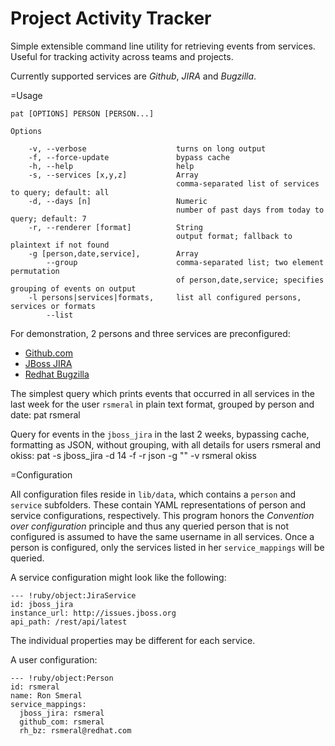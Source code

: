 Project Activity Tracker
========================

Simple extensible command line utility for retrieving events from services. Useful for tracking activity across teams and projects.

Currently supported services are *Github*, *JIRA* and *Bugzilla*.

=Usage

```
pat [OPTIONS] PERSON [PERSON...]

Options

    -v, --verbose                    turns on long output
    -f, --force-update               bypass cache
    -h, --help                       help
    -s, --services [x,y,z]           Array
                                     comma-separated list of services to query; default: all
    -d, --days [n]                   Numeric
                                     number of past days from today to query; default: 7
    -r, --renderer [format]          String
                                     output format; fallback to plaintext if not found
    -g [person,date,service],        Array
        --group                      comma-separated list; two element permutation
                                     of person,date,service; specifies grouping of events on output
    -l persons|services|formats,     list all configured persons, services or formats
        --list
```

For demonstration, 2 persons and three services are preconfigured:
* [Github.com](http://github.com)
* [JBoss JIRA](http://issues.jboss.org)
* [Redhat Bugzilla](http://bugzilla.redhat.com)

The simplest query which prints events that occurred in all services in the last week for the user `rsmeral` in plain text format, grouped by person and date:
    pat rsmeral

Query for events in the `jboss_jira` in the last 2 weeks, bypassing cache, formatting as JSON, without grouping, with all details for users rsmeral and okiss:
    pat -s jboss_jira -d 14 -f -r json -g "" -v rsmeral okiss

=Configuration

All configuration files reside in `lib/data`, which contains a `person` and `service` subfolders. These contain YAML representations of person and service configurations, respectively.
This program honors the _Convention over configuration_ principle and thus any queried person that is not configured is assumed to have the same username in all services. Once a person is configured, only the services listed in her `service_mappings` will be queried.

A service configuration might look like the following:
```
--- !ruby/object:JiraService
id: jboss_jira
instance_url: http://issues.jboss.org
api_path: /rest/api/latest
```
The individual properties may be different for each service. 

A user configuration:
```
--- !ruby/object:Person
id: rsmeral
name: Ron Smeral
service_mappings:
  jboss_jira: rsmeral
  github_com: rsmeral
  rh_bz: rsmeral@redhat.com
```